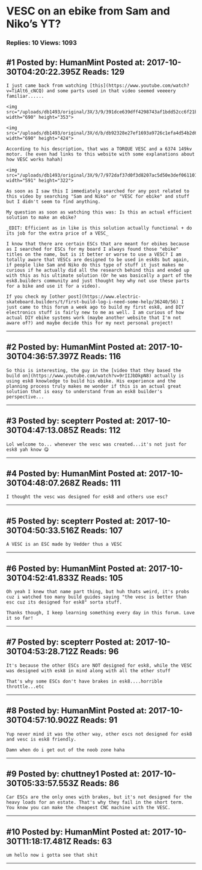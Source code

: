 # VESC on an ebike from Sam and Niko&rsquo;s YT?

### Replies: 10 Views: 1093

## \#1 Posted by: HumanMint Posted at: 2017-10-30T04:20:22.395Z Reads: 129

```
I just came back from watching [this](https://www.youtube.com/watch?v=TiAlt6_cNCQ) and some parts used in that video seemed veeeery familiar......

<img src="/uploads/db1493/original/3X/3/9/391dce639dff4298743af1bdd52cc6f21b2bcacb.png" width="690" height="353">

<img src="/uploads/db1493/original/3X/d/b/db92328e27ef1693a9726c1efa4d54b2d6bcce71.png" width="690" height="424">

According to his description, that was a TORQUE VESC and a 6374 149kv motor. (he even had links to this website with some explanations about how VESC works hahah)

<img src="/uploads/db1493/original/3X/9/7/972daf37d0f3d8207ac5d50e3def06110184f03b.png" width="591" height="322">

As soon as I saw this I immediately searched for any post related to this video by searching "Sam and Niko" or "VESC for ebike" and stuff but I didn't seem to find anything.

My question as soon as watching this was: Is this an actual efficient solution to make an ebike?

_EDIT: Efficient as in like is this solution actually functional + do its job for the extra price of a VESC_

I know that there are certain ESCs that are meant for ebikes because as I searched for ESCs for my board I always found those "ebike" titles on the name, but is it better or worse to use a VESC? I am totally aware that VESCs are designed to be used in esk8s but again, if people like Sam and Niko do this type of stuff it just makes me curious if he actually did all the research behind this and ended up with this as his ultimate solution (Or he was basically a part of the esk8.builders community and just thought hey why not use these parts for a bike and use it for a video).

If you check my [other post](https://www.electric-skateboard.builders/t/first-build-log-i-need-some-help/36240/56) I just came to this forum a week ago to build my first esk8, and DIY  electronics stuff is fairly new to me as well. I am curious of how actual DIY ebike systems work (maybe another website that I'm not aware of?) and maybe decide this for my next personal project!
```

---
## \#2 Posted by: HumanMint Posted at: 2017-10-30T04:36:57.397Z Reads: 116

```
So this is interesting, the guy in the [video that they based the build on](https://www.youtube.com/watch?v=9rIIJbDkpN8) actually is using esk8 knowledge to build his ebike. His experience and the planning process truly makes me wonder if this is an actual great solution that is easy to understand from an esk8 builder's perspective...
```

---
## \#3 Posted by: scepterr Posted at: 2017-10-30T04:47:13.085Z Reads: 112

```
Lol welcome to... whenever the vesc was created...it's not just for esk8 yah know 😋
```

---
## \#4 Posted by: HumanMint Posted at: 2017-10-30T04:48:07.268Z Reads: 111

```
I thought the vesc was designed for esk8 and others use esc?
```

---
## \#5 Posted by: scepterr Posted at: 2017-10-30T04:50:33.516Z Reads: 107

```
A VESC is an ESC made by Vedder thus a VESC
```

---
## \#6 Posted by: HumanMint Posted at: 2017-10-30T04:52:41.833Z Reads: 105

```
Oh yeah I knew that name part thing, but huh thats weird, it's probs cuz i watched too many build guides saying "the vesc is better than esc cuz its designed for esk8" sorta stuff.

Thanks though, I keep learning something every day in this forum. Love it so far!
```

---
## \#7 Posted by: scepterr Posted at: 2017-10-30T04:53:28.712Z Reads: 96

```
It's because the other ESCs are NOT designed for esk8, while the VESC was designed with esk8 in mind along with all the other stuff

That's why some ESCs don't have brakes in esk8....horrible throttle...etc
```

---
## \#8 Posted by: HumanMint Posted at: 2017-10-30T04:57:10.902Z Reads: 91

```
Yup never mind it was the other way, other escs not designed for esk8 and vesc is esk8 friendly.

Damn when do i get out of the noob zone haha
```

---
## \#9 Posted by: chuttney1 Posted at: 2017-10-30T05:33:57.553Z Reads: 86

```
Car ESCs are the only ones with brakes, but it's not designed for the heavy loads for an estate. That's why they fail in the short term.  You know you can make the cheapest CNC machine with the VESC.
```

---
## \#10 Posted by: HumanMint Posted at: 2017-10-30T11:18:17.481Z Reads: 63

```
um hello now i gotta see that shit
```

---
